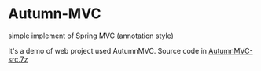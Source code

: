 # Autumn-MVC
simple implement of Spring MVC (annotation style)

It's a demo of web project used AutumnMVC.
Source code in [AutumnMVC-src.7z](https://github.com/bingluo/Autumn-MVC/blob/master/AutumnMVC/AutumnMVC-src.7z?raw=true)<br />  
